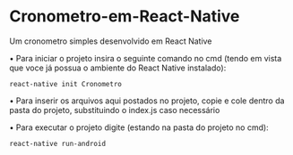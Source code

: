 # Cronometro-em-React-Native
Um cronometro simples desenvolvido em React Native

• Para iniciar o projeto insira o seguinte comando no cmd (tendo em vista que voce já possua o ambiente do React Native instalado):
    
    react-native init Cronometro

• Para inserir os arquivos aqui postados no projeto, copie e cole dentro da pasta do projeto, substituindo o index.js caso necessário

• Para executar o projeto digite (estando na pasta do projeto no cmd):
   
    react-native run-android



